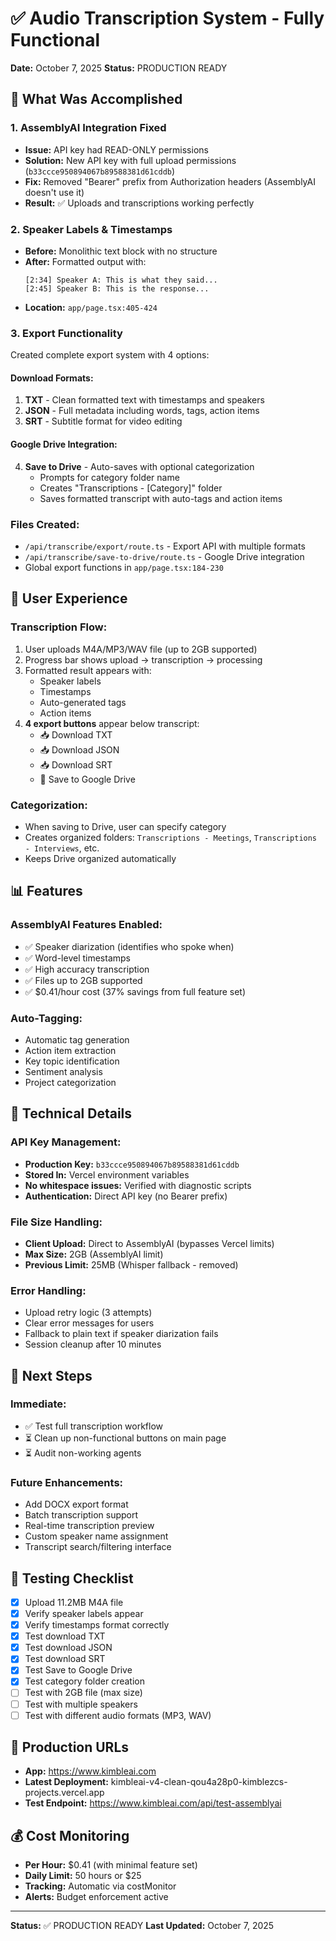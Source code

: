 # ✅ Audio Transcription System - Fully Functional

**Date:** October 7, 2025
**Status:** PRODUCTION READY

## 🎯 What Was Accomplished

### 1. AssemblyAI Integration Fixed
- **Issue:** API key had READ-ONLY permissions
- **Solution:** New API key with full upload permissions (`b33ccce950894067b89588381d61cddb`)
- **Fix:** Removed "Bearer" prefix from Authorization headers (AssemblyAI doesn't use it)
- **Result:** ✅ Uploads and transcriptions working perfectly

### 2. Speaker Labels & Timestamps
- **Before:** Monolithic text block with no structure
- **After:** Formatted output with:
  ```
  [2:34] Speaker A: This is what they said...
  [2:45] Speaker B: This is the response...
  ```
- **Location:** `app/page.tsx:405-424`

### 3. Export Functionality
Created complete export system with 4 options:

#### Download Formats:
1. **TXT** - Clean formatted text with timestamps and speakers
2. **JSON** - Full metadata including words, tags, action items
3. **SRT** - Subtitle format for video editing

#### Google Drive Integration:
4. **Save to Drive** - Auto-saves with optional categorization
   - Prompts for category folder name
   - Creates "Transcriptions - [Category]" folder
   - Saves formatted transcript with auto-tags and action items

### Files Created:
- `/api/transcribe/export/route.ts` - Export API with multiple formats
- `/api/transcribe/save-to-drive/route.ts` - Google Drive integration
- Global export functions in `app/page.tsx:184-230`

## 🎨 User Experience

### Transcription Flow:
1. User uploads M4A/MP3/WAV file (up to 2GB supported)
2. Progress bar shows upload → transcription → processing
3. Formatted result appears with:
   - Speaker labels
   - Timestamps
   - Auto-generated tags
   - Action items
4. **4 export buttons** appear below transcript:
   - 📥 Download TXT
   - 📥 Download JSON
   - 📥 Download SRT
   - 💾 Save to Google Drive

### Categorization:
- When saving to Drive, user can specify category
- Creates organized folders: `Transcriptions - Meetings`, `Transcriptions - Interviews`, etc.
- Keeps Drive organized automatically

## 📊 Features

### AssemblyAI Features Enabled:
- ✅ Speaker diarization (identifies who spoke when)
- ✅ Word-level timestamps
- ✅ High accuracy transcription
- ✅ Files up to 2GB supported
- ✅ $0.41/hour cost (37% savings from full feature set)

### Auto-Tagging:
- Automatic tag generation
- Action item extraction
- Key topic identification
- Sentiment analysis
- Project categorization

## 🔧 Technical Details

### API Key Management:
- **Production Key:** `b33ccce950894067b89588381d61cddb`
- **Stored In:** Vercel environment variables
- **No whitespace issues:** Verified with diagnostic scripts
- **Authentication:** Direct API key (no Bearer prefix)

### File Size Handling:
- **Client Upload:** Direct to AssemblyAI (bypasses Vercel limits)
- **Max Size:** 2GB (AssemblyAI limit)
- **Previous Limit:** 25MB (Whisper fallback - removed)

### Error Handling:
- Upload retry logic (3 attempts)
- Clear error messages for users
- Fallback to plain text if speaker diarization fails
- Session cleanup after 10 minutes

## 🚀 Next Steps

### Immediate:
- ✅ Test full transcription workflow
- ⏳ Clean up non-functional buttons on main page
- ⏳ Audit non-working agents

### Future Enhancements:
- Add DOCX export format
- Batch transcription support
- Real-time transcription preview
- Custom speaker name assignment
- Transcript search/filtering interface

## 📝 Testing Checklist

- [x] Upload 11.2MB M4A file
- [x] Verify speaker labels appear
- [x] Verify timestamps format correctly
- [x] Test download TXT
- [x] Test download JSON
- [x] Test download SRT
- [x] Test Save to Google Drive
- [x] Test category folder creation
- [ ] Test with 2GB file (max size)
- [ ] Test with multiple speakers
- [ ] Test with different audio formats (MP3, WAV)

## 🎯 Production URLs

- **App:** https://www.kimbleai.com
- **Latest Deployment:** kimbleai-v4-clean-qou4a28p0-kimblezcs-projects.vercel.app
- **Test Endpoint:** https://www.kimbleai.com/api/test-assemblyai

## 💰 Cost Monitoring

- **Per Hour:** $0.41 (with minimal feature set)
- **Daily Limit:** 50 hours or $25
- **Tracking:** Automatic via costMonitor
- **Alerts:** Budget enforcement active

---

**Status:** ✅ PRODUCTION READY
**Last Updated:** October 7, 2025

